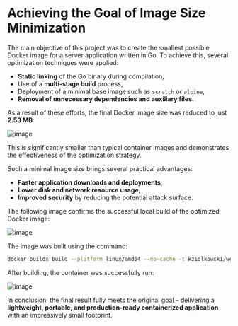 
# Achieving the Goal of Image Size Minimization

The main objective of this project was to create the smallest possible Docker image for a server application written in Go. To achieve this, several optimization techniques were applied:

- **Static linking** of the Go binary during compilation,  
- Use of a **multi-stage build** process,  
- Deployment of a minimal base image such as `scratch` or `alpine`,  
- **Removal of unnecessary dependencies and auxiliary files**.

As a result of these efforts, the final Docker image size was reduced to just **2.53 MB**:

![image](https://github.com/user-attachments/assets/8d85b8e5-52b2-43ff-85e9-2dbcb131e8b7)

This is significantly smaller than typical container images and demonstrates the effectiveness of the optimization strategy.

Such a minimal image size brings several practical advantages:

- **Faster application downloads and deployments**,  
- **Lower disk and network resource usage**,  
- **Improved security** by reducing the potential attack surface.

The following image confirms the successful local build of the optimized Docker image:

![image](https://github.com/user-attachments/assets/49719049-5433-416e-a560-a99a8c408f18)

The image was built using the command:

```bash
docker buildx build --platform linux/amd64 --no-cache -t kziolkowski/weather-go:latest --load .
```

After building, the container was successfully run:

![image](https://github.com/user-attachments/assets/b7fd3e7e-dd87-403f-b1d8-66374aaa852a)

In conclusion, the final result fully meets the original goal – delivering a **lightweight, portable, and production-ready containerized application** with an impressively small footprint.
